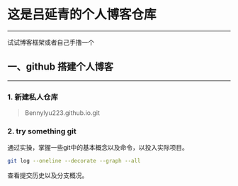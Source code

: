 这是吕延青的个人博客仓库
==========
-----
试试博客框架或者自己手撸一个



## 一、github 搭建个人博客
-----

### 1. 新建私人仓库
>Bennylyu223.github.io.git


### 2. try something git
通过实操，掌握一些git中的基本概念以及命令，以投入实际项目。
```bash
git log --oneline --decorate --graph --all
```
查看提交历史以及分支概况。